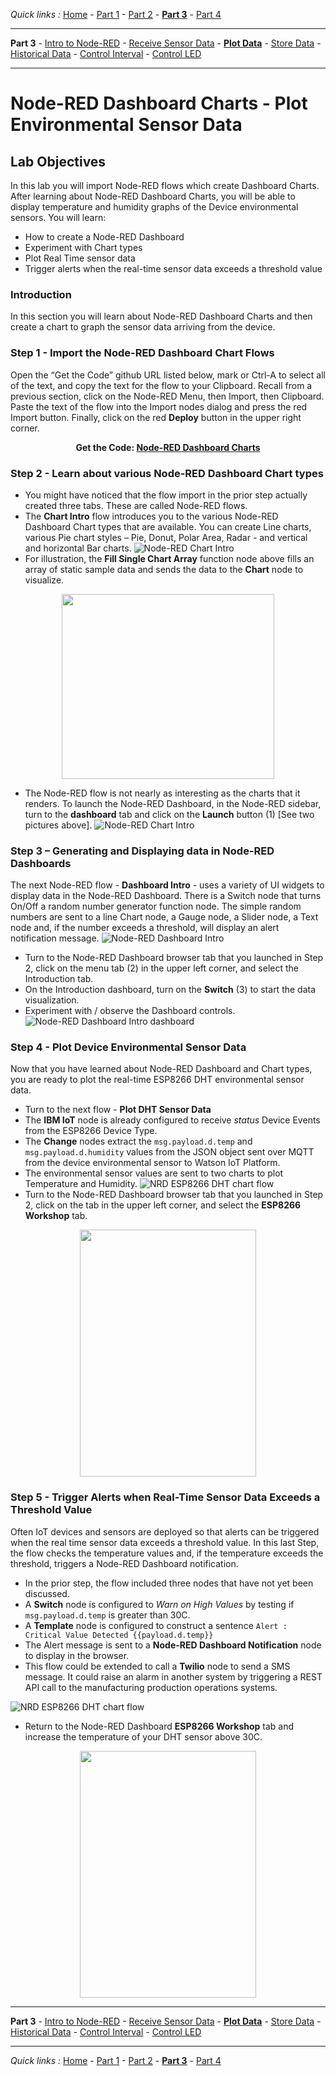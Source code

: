 *Quick links :*
[Home](/README.md) - [Part 1](/part1/README.md) - [Part 2](/part2/README.md) - [**Part 3**](/part3/README.md) - [Part 4](/part4/README.md)
***
**Part 3** - [Intro to Node-RED](/part3/NODERED.md) - [Receive Sensor Data](/part3/DHTDATA.md) - [**Plot Data**](/part3/DASHBOARD.md) - [Store Data](/part3/CLOUDANT.md) - [Historical Data](/part3/HISTORY.md) - [Control Interval](/part3/INTERVAL.md) - [Control LED](/part3/LED.md)
***

# Node-RED Dashboard Charts - Plot Environmental Sensor Data

## Lab Objectives

In this lab you will import Node-RED flows which create Dashboard Charts. After learning about Node-RED Dashboard Charts, you will be able to display temperature and humidity graphs of the Device environmental sensors.  You will learn:

- How to create a Node-RED Dashboard
- Experiment with Chart types
- Plot Real Time sensor data
- Trigger alerts when the real-time sensor data exceeds a threshold value

### Introduction
In this section you will learn about Node-RED Dashboard Charts and then create a chart to graph the sensor data arriving from the device.

### Step 1 - Import the Node-RED Dashboard Chart Flows
Open the “Get the Code” github URL listed below, mark or Ctrl-A to select all of the text, and copy the text for the flow to your Clipboard. Recall from a previous section, click on the Node-RED Menu, then Import, then Clipboard. Paste the text of the flow into the Import nodes dialog and press the red Import button. Finally, click on the red **Deploy** button in the upper right corner.

<p align="center">
  <strong>Get the Code: <a href="flows/NRD-Charts-DHTSensorData.json">Node-RED Dashboard Charts</strong></a>
</p>

### Step 2 - Learn about various Node-RED Dashboard Chart types

- You might have noticed that the flow import in the prior step actually created three tabs.  These are called Node-RED flows.
- The **Chart Intro** flow introduces you to the various Node-RED Dashboard Chart types that are available.  You can create Line charts, various Pie chart styles – Pie, Donut, Polar Area, Radar - and vertical and horizontal Bar charts.
 ![Node-RED Chart Intro](screenshots/Node-RED-ChartIntro-flow.png)
- For illustration, the **Fill Single Chart Array** function node above fills an array of static sample data and sends the data to the **Chart** node to visualize.

<p align="center">
<img height="296" width="340" src="screenshots/NRD-Charts-Intro-Flow-LineChartArray.png">
</p>

- The Node-RED flow is not nearly as interesting as the charts that it renders.  To launch the Node-RED Dashboard, in the Node-RED sidebar, turn to the **dashboard** tab and click on the **Launch** button (1) [See two pictures above].
 ![Node-RED Chart Intro](screenshots/Node-RED-ChartIntro-dashboard.png)

### Step 3 – Generating and Displaying data in Node-RED Dashboards

The next Node-RED flow - **Dashboard Intro** - uses a variety of UI widgets to display data in the Node-RED Dashboard.  There is a Switch node that turns On/Off a random number generator function node.  The simple random numbers are sent to a line Chart node, a Gauge node, a Slider node, a Text node and, if the number exceeds a threshold, will display an alert notification message.
 ![Node-RED Dashboard Intro](screenshots/Node-RED-Dashboard-Intro-flow.png)
- Turn to the Node-RED Dashboard browser tab that you launched in Step 2, click on the menu tab (2) in the upper left corner, and select the Introduction tab.
- On the Introduction dashboard, turn on the **Switch** (3) to start the data visualization.
- Experiment with / observe the Dashboard controls.
 ![Node-RED Dashboard Intro dashboard](screenshots/Node-RED-Dashboard-Intro.png)


### Step 4 - Plot Device Environmental Sensor Data

Now that you have learned about Node-RED Dashboard and Chart types, you are ready to plot the real-time ESP8266 DHT environmental sensor data.
- Turn to the next flow - **Plot DHT Sensor Data**
- The **IBM IoT** node is already configured to receive *status* Device Events from the ESP8266 Device Type.
- The **Change** nodes extract the ```msg.payload.d.temp``` and ```msg.payload.d.humidity``` values from the JSON object sent over MQTT from the device environmental sensor to Watson IoT Platform.
- The environmental sensor values are sent to two charts to plot Temperature and Humidity.
 ![NRD ESP8266 DHT chart flow](screenshots/Node-RED-Dashboard-DHT-flow.png)
- Turn to the Node-RED Dashboard browser tab that you launched in Step 2, click on the tab in the upper left corner, and select the **ESP8266 Workshop** tab.
<p align="center">
<img height="395" width="282" src="screenshots/NRD-ESP8266-DHT-TempHum-Chart.png">
</p>

### Step 5 - Trigger Alerts when Real-Time Sensor Data Exceeds a Threshold Value

Often IoT devices and sensors are deployed so that alerts can be triggered when the real time sensor data exceeds a threshold value.  In this last Step, the flow checks the temperature values and, if the temperature exceeds the threshold, triggers a Node-RED Dashboard notification.
- In the prior step, the flow included three nodes that have not yet been discussed.
- A **Switch** node is configured to *Warn on High Values* by testing if ```msg.payload.d.temp``` is greater than 30C.
- A **Template** node is configured to construct a sentence ```Alert : Critical Value Detected {{payload.d.temp}}```
- The Alert message is sent to a **Node-RED Dashboard Notification** node to display in the browser.
- This flow could be extended to call a **Twilio** node to send a SMS message.  It could raise an alarm in another system by triggering a REST API call to the manufacturing production operations systems.

 ![NRD ESP8266 DHT chart flow](screenshots/Node-RED-Dashboard-DHT-flow.png)

 - Return to the Node-RED Dashboard **ESP8266 Workshop** tab and increase the temperature of your DHT sensor above 30C.

 <p align="center">
 <img height="395" width="282" src="screenshots/NRD-ESP8266-DHT-TempHum-ChartAlert.png">
 </p>

***
**Part 3** - [Intro to Node-RED](/part3/NODERED.md) - [Receive Sensor Data](/part3/DHTDATA.md) - [**Plot Data**](/part3/DASHBOARD.md) - [Store Data](/part3/CLOUDANT.md) - [Historical Data](/part3/HISTORY.md) - [Control Interval](/part3/INTERVAL.md) - [Control LED](/part3/LED.md)
***
*Quick links :*
[Home](/README.md) - [Part 1](/part1/README.md) - [Part 2](/part2/README.md) - [**Part 3**](/part3/README.md) - [Part 4](/part4/README.md)
